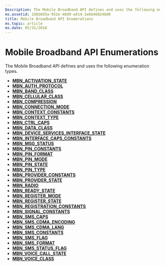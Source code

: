 ```yaml
---
Description: The Mobile Broadband API defines and uses the following enumeration types.
ms.assetid: 2d6b8d5a-952e-48d9-a414-1ebb468248d0
title: Mobile Broadband API Enumerations
ms.topic: article
ms.date: 05/31/2018
---
```


# Mobile Broadband API Enumerations

The Mobile Broadband API defines and uses the following enumeration types.

-   [**MBN\_ACTIVATION\_STATE**](/windows/desktop/api/mbnapi/ne-mbnapi-mbn_activation_state)
-   [**MBN\_AUTH\_PROTOCOL**](/windows/desktop/api/mbnapi/ne-mbnapi-mbn_auth_protocol)
-   [**MBN\_BAND\_CLASS**](/windows/desktop/api/mbnapi/ne-mbnapi-mbn_band_class)
-   [**MBN\_CELLULAR\_CLASS**](/windows/desktop/api/mbnapi/ne-mbnapi-mbn_cellular_class)
-   [**MBN\_COMPRESSION**](/windows/desktop/api/mbnapi/ne-mbnapi-mbn_compression)
-   [**MBN\_CONNECTION\_MODE**](/windows/desktop/api/mbnapi/ne-mbnapi-mbn_connection_mode)
-   [**MBN\_CONTEXT\_CONSTANTS**](/windows/desktop/api/mbnapi/ne-mbnapi-mbn_context_constants)
-   [**MBN\_CONTEXT\_TYPE**](/windows/desktop/api/mbnapi/ne-mbnapi-mbn_context_type)
-   [**MBN\_CTRL\_CAPS**](/windows/desktop/api/mbnapi/ne-mbnapi-mbn_ctrl_caps)
-   [**MBN\_DATA\_CLASS**](/windows/desktop/api/mbnapi/ne-mbnapi-mbn_data_class)
-   [**MBN\_DEVICE\_SERVICES\_INTERFACE\_STATE**](/windows/desktop/api/mbnapi/ne-mbnapi-mbn_device_services_interface_state)
-   [**MBN\_INTERFACE\_CAPS\_CONSTANTS**](/windows/desktop/api/mbnapi/ne-mbnapi-mbn_interface_caps_constants)
-   [**MBN\_MSG\_STATUS**](/windows/desktop/api/mbnapi/ne-mbnapi-mbn_msg_status)
-   [**MBN\_PIN\_CONSTANTS**](/windows/desktop/api/mbnapi/ne-mbnapi-mbn_pin_constants)
-   [**MBN\_PIN\_FORMAT**](/windows/desktop/api/mbnapi/ne-mbnapi-mbn_pin_format)
-   [**MBN\_PIN\_MODE**](/windows/desktop/api/mbnapi/ne-mbnapi-mbn_pin_mode)
-   [**MBN\_PIN\_STATE**](/windows/desktop/api/mbnapi/ne-mbnapi-mbn_pin_state)
-   [**MBN\_PIN\_TYPE**](/windows/desktop/api/mbnapi/ne-mbnapi-mbn_pin_type)
-   [**MBN\_PROVIDER\_CONSTANTS**](/windows/desktop/api/mbnapi/ne-mbnapi-mbn_provider_constants)
-   [**MBN\_PROVIDER\_STATE**](/windows/desktop/api/mbnapi/ne-mbnapi-mbn_provider_state)
-   [**MBN\_RADIO**](/windows/desktop/api/mbnapi/ne-mbnapi-mbn_radio)
-   [**MBN\_READY\_STATE**](/windows/desktop/api/mbnapi/ne-mbnapi-mbn_ready_state)
-   [**MBN\_REGISTER\_MODE**](/windows/desktop/api/mbnapi/ne-mbnapi-mbn_register_mode)
-   [**MBN\_REGISTER\_STATE**](/windows/desktop/api/mbnapi/ne-mbnapi-mbn_register_state)
-   [**MBN\_REGISTRATION\_CONSTANTS**](/windows/desktop/api/mbnapi/ne-mbnapi-mbn_registration_constants)
-   [**MBN\_SIGNAL\_CONSTANTS**](/windows/desktop/api/mbnapi/ne-mbnapi-mbn_signal_constants)
-   [**MBN\_SMS\_CAPS**](https://msdn.microsoft.com/en-us/library/Dd323239(v=VS.85).aspx)
-   [**MBN\_SMS\_CDMA\_ENCODING**](/windows/desktop/api/mbnapi/ne-mbnapi-mbn_sms_cdma_encoding)
-   [**MBN\_SMS\_CDMA\_LANG**](/windows/desktop/api/mbnapi/ne-mbnapi-mbn_sms_cdma_lang)
-   [**MBN\_SMS\_CONSTANTS**](/windows/desktop/api/mbnapi/ne-mbnapi-mbn_sms_constants)
-   [**MBN\_SMS\_FLAG**](/windows/desktop/api/mbnapi/ne-mbnapi-mbn_sms_flag)
-   [**MBN\_SMS\_FORMAT**](/windows/desktop/api/mbnapi/ne-mbnapi-mbn_sms_format)
-   [**MBN\_SMS\_STATUS\_FLAG**](/windows/desktop/api/mbnapi/ne-mbnapi-mbn_sms_status_flag)
-   [**MBN\_VOICE\_CALL\_STATE**](/windows/desktop/api/mbnapi/ne-mbnapi-mbn_voice_call_state)
-   [**MBN\_VOICE\_CLASS**](/windows/desktop/api/mbnapi/ne-mbnapi-mbn_voice_class)

 

 



